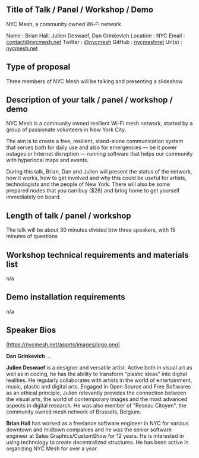 ## Title of Talk / Panel / Workshop / Demo

NYC Mesh, a community owned Wi-Fi network

Name : Brian Hall, Julien Deswaef, Dan Grinkevich
Location : NYC
Email : contact@nycmesh.net
Twitter : [@nycmesh](https://twitter.com/nycmesh)
GitHub : [nycmeshnet](https://github.com/nycmeshnet)
Url(s) : [nycmesh.net](https://nycmesh.net/)
## Type of proposal

Three members of NYC Mesh will be talking and presenting a slideshow

## Description of your talk / panel / workshop / demo

NYC Mesh is a community owned resilient Wi-Fi mesh network, started by a group of passionate volunteers in New York City.

The aim is to create a free, resilient, stand-alone communication system that serves both for daily use and also for emergencies — be it power outages or Internet disruption — running software that helps our community with hyperlocal maps and events.

During this talk, Brian, Dan and Julien will present the status of the network, how it works, how to get involved and why this could be useful for artists, technologists and the people of New York. There will also be some prepared nodes that you can buy ($28) and bring home to get yourself immediately on board.

## Length of talk / panel / workshop

The talk will be about 30 minutes divided btw three speakers, with 15 minutes of questions

## Workshop technical requirements and materials list
n/a

## Demo installation requirements
n/a

## Speaker Bios

[https://nycmesh.net/assets/images/logo.png]

**Dan Grinkevich** ...

**Julien Deswaef** is a designer and versatile artist. Active both in visual art as well as in coding, he has the ability to transform "plastic ideas" into digital realities. He regularly collaborates with artists in the world of entertainment, music, plastic and digital arts. Engaged in Open Source and Free Softwares as an ethical principle, Julien relevantly provides the connection between the visual arts, the world of contemporary images and the most advanced aspects in digital research. He was also member of "Reseau Citoyen", the community owned mesh network of Brussels, Belgium.

**Brian Hall** has worked as a freelance software engineer in NYC for various downtown and midtown companies and he was the senior software engineer at Sales Graphics/CustomShow for 12 years. He is interested in using technology to create decentralized structures. He has been active in organizing NYC Mesh for over a year.
